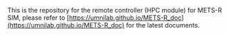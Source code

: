 This is the repository for the remote controller (HPC module) for METS-R SIM, please refer to [https://umnilab.github.io/METS-R_doc](https://umnilab.github.io/METS-R_doc) for the latest documents.
